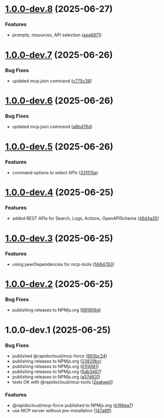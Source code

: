 # [1.0.0-dev.8](https://github.com/RapidoCloud/mcp-force/compare/v1.0.0-dev.7...v1.0.0-dev.8) (2025-06-27)


### Features

* prompts, resources, API selection ([aea6871](https://github.com/RapidoCloud/mcp-force/commit/aea6871fae6b60a281bcd0f2ba08c71e04664f61))

# [1.0.0-dev.7](https://github.com/RapidoCloud/mcp-force/compare/v1.0.0-dev.6...v1.0.0-dev.7) (2025-06-26)


### Bug Fixes

* updated mcp.json command ([c775c38](https://github.com/RapidoCloud/mcp-force/commit/c775c3858ab60ff5a271dbe4079eddf05d923790))

# [1.0.0-dev.6](https://github.com/RapidoCloud/mcp-force/compare/v1.0.0-dev.5...v1.0.0-dev.6) (2025-06-26)


### Bug Fixes

* updated mcp.json command ([a8bd76d](https://github.com/RapidoCloud/mcp-force/commit/a8bd76d9fc10338a3fde8432958fc702d2931c05))

# [1.0.0-dev.5](https://github.com/RapidoCloud/mcp-force/compare/v1.0.0-dev.4...v1.0.0-dev.5) (2025-06-26)


### Features

* command options to select APIs ([331515a](https://github.com/RapidoCloud/mcp-force/commit/331515ab33682a59576e38c559bb0b6cedb542e2))

# [1.0.0-dev.4](https://github.com/RapidoCloud/mcp-force/compare/v1.0.0-dev.3...v1.0.0-dev.4) (2025-06-25)


### Features

* added REST APIs for Search, Logs, Actions, OpenAPISchema ([46d4a35](https://github.com/RapidoCloud/mcp-force/commit/46d4a359e64b661a80e08f48b1f046020ebe2917))

# [1.0.0-dev.3](https://github.com/RapidoCloud/mcp-force/compare/v1.0.0-dev.2...v1.0.0-dev.3) (2025-06-25)


### Features

* using peerDependencies for mcp-tools ([5964783](https://github.com/RapidoCloud/mcp-force/commit/5964783d43a11d69e9953ff16c18c53f444e7554))

# [1.0.0-dev.2](https://github.com/RapidoCloud/mcp-force/compare/v1.0.0-dev.1...v1.0.0-dev.2) (2025-06-25)


### Bug Fixes

* publishing releases to NPMjs.org ([981806d](https://github.com/RapidoCloud/mcp-force/commit/981806d6a2601c396079b73af0845a86502c2853))

# 1.0.0-dev.1 (2025-06-25)


### Bug Fixes

* published @rapidocloud/mcp-force ([883bc24](https://github.com/RapidoCloud/mcp-force/commit/883bc245b7bbcb30aa61af77e533e9c48e12717c))
* publishing releases to NPMjs.org ([23829bc](https://github.com/RapidoCloud/mcp-force/commit/23829bc4fae4ec694e709f09064b7d65db1713eb))
* publishing releases to NPMjs.org ([01f4681](https://github.com/RapidoCloud/mcp-force/commit/01f4681d37f55a97ed80a1ad2db8598f567a8ce9))
* publishing releases to NPMjs.org ([5db3467](https://github.com/RapidoCloud/mcp-force/commit/5db3467c9558f39401ea55b3c1df142bfb329185))
* publishing releases to NPMjs.org ([a57d831](https://github.com/RapidoCloud/mcp-force/commit/a57d831d1ed82a42d0df2b077da1bbdbc28fc58c))
* tests OK with @rapidocloud/mcp-tools ([2eabee0](https://github.com/RapidoCloud/mcp-force/commit/2eabee0f12b14e003ed103d989c1942d3e76cf11))


### Features

* @rapidocloud/mcp-force published to NPMjs.org ([b196ea7](https://github.com/RapidoCloud/mcp-force/commit/b196ea72be3a459d803576549403b4aacaeb58e8))
* use MCP server without pre-installation ([147a8ff](https://github.com/RapidoCloud/mcp-force/commit/147a8ffe95777b3339715d9503ad00384851de31))
